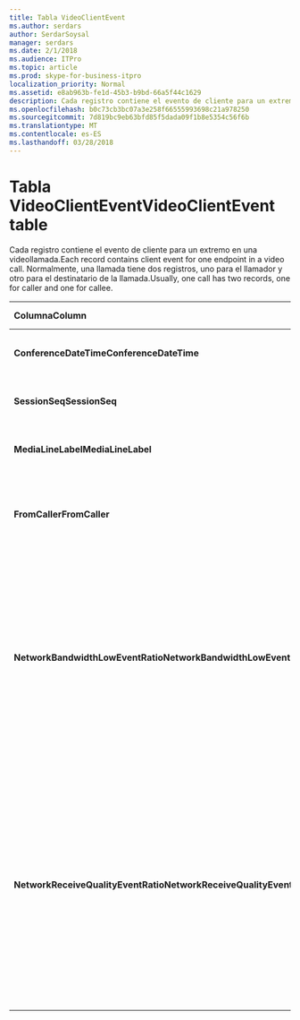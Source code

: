 ```yaml
---
title: Tabla VideoClientEvent
ms.author: serdars
author: SerdarSoysal
manager: serdars
ms.date: 2/1/2018
ms.audience: ITPro
ms.topic: article
ms.prod: skype-for-business-itpro
localization_priority: Normal
ms.assetid: e8ab963b-fe1d-45b3-b9bd-66a5f44c1629
description: Cada registro contiene el evento de cliente para un extremo en una videollamada. Normalmente, una llamada tiene dos registros, uno para el llamador y otro para el destinatario de la llamada.
ms.openlocfilehash: b0c73cb3bc07a3e258f66555993698c21a978250
ms.sourcegitcommit: 7d819bc9eb63bfd85f5dada09f1b8e5354c56f6b
ms.translationtype: MT
ms.contentlocale: es-ES
ms.lasthandoff: 03/28/2018
---
```

# <a name="videoclientevent-table"></a><span data-ttu-id="2fe39-104">Tabla VideoClientEvent</span><span class="sxs-lookup"><span data-stu-id="2fe39-104">VideoClientEvent table</span></span>
 
<span data-ttu-id="2fe39-105">Cada registro contiene el evento de cliente para un extremo en una videollamada.</span><span class="sxs-lookup"><span data-stu-id="2fe39-105">Each record contains client event for one endpoint in a video call.</span></span> <span data-ttu-id="2fe39-106">Normalmente, una llamada tiene dos registros, uno para el llamador y otro para el destinatario de la llamada.</span><span class="sxs-lookup"><span data-stu-id="2fe39-106">Usually, one call has two records, one for caller and one for callee.</span></span>
  
|<span data-ttu-id="2fe39-107">**Columna**</span><span class="sxs-lookup"><span data-stu-id="2fe39-107">**Column**</span></span>|<span data-ttu-id="2fe39-108">**Tipo de datos**</span><span class="sxs-lookup"><span data-stu-id="2fe39-108">**Data Type**</span></span>|<span data-ttu-id="2fe39-109">**Clave o índice**</span><span class="sxs-lookup"><span data-stu-id="2fe39-109">**Key/Index**</span></span>|<span data-ttu-id="2fe39-110">**Detalles**</span><span class="sxs-lookup"><span data-stu-id="2fe39-110">**Details**</span></span>|
|:-----|:-----|:-----|:-----|
|<span data-ttu-id="2fe39-111">**ConferenceDateTime**</span><span class="sxs-lookup"><span data-stu-id="2fe39-111">**ConferenceDateTime**</span></span> <br/> |<span data-ttu-id="2fe39-112">datetime</span><span class="sxs-lookup"><span data-stu-id="2fe39-112">datetime</span></span>  <br/> |<span data-ttu-id="2fe39-113">Primary</span><span class="sxs-lookup"><span data-stu-id="2fe39-113">Primary</span></span>  <br/> |<span data-ttu-id="2fe39-114">Referencia de la [tabla MediaLine](medialine-0.md).</span><span class="sxs-lookup"><span data-stu-id="2fe39-114">Referenced from the [MediaLine table](medialine-0.md).</span></span>  <br/> |
|<span data-ttu-id="2fe39-115">**SessionSeq**</span><span class="sxs-lookup"><span data-stu-id="2fe39-115">**SessionSeq**</span></span> <br/> |<span data-ttu-id="2fe39-116">int</span><span class="sxs-lookup"><span data-stu-id="2fe39-116">int</span></span>  <br/> |<span data-ttu-id="2fe39-117">Primary</span><span class="sxs-lookup"><span data-stu-id="2fe39-117">Primary</span></span>  <br/> |<span data-ttu-id="2fe39-118">Referencia de la [tabla MediaLine](medialine-0.md).</span><span class="sxs-lookup"><span data-stu-id="2fe39-118">Referenced from the [MediaLine table](medialine-0.md).</span></span>  <br/> |
|<span data-ttu-id="2fe39-119">**MediaLineLabel**</span><span class="sxs-lookup"><span data-stu-id="2fe39-119">**MediaLineLabel**</span></span> <br/> |<span data-ttu-id="2fe39-120">tinyint</span><span class="sxs-lookup"><span data-stu-id="2fe39-120">tinyint</span></span>  <br/> |<span data-ttu-id="2fe39-121">Primary</span><span class="sxs-lookup"><span data-stu-id="2fe39-121">Primary</span></span>  <br/> |<span data-ttu-id="2fe39-122">Referencia de la [tabla MediaLine](medialine-0.md).</span><span class="sxs-lookup"><span data-stu-id="2fe39-122">Referenced from the [MediaLine table](medialine-0.md).</span></span>  <br/> |
|<span data-ttu-id="2fe39-123">**FromCaller**</span><span class="sxs-lookup"><span data-stu-id="2fe39-123">**FromCaller**</span></span> <br/> |<span data-ttu-id="2fe39-124">bit</span><span class="sxs-lookup"><span data-stu-id="2fe39-124">bit</span></span>  <br/> |<span data-ttu-id="2fe39-125">Primary</span><span class="sxs-lookup"><span data-stu-id="2fe39-125">Primary</span></span>  <br/> |<span data-ttu-id="2fe39-126">0: datos del destinatario de la llamada</span><span class="sxs-lookup"><span data-stu-id="2fe39-126">0: Callee's data</span></span>  <br/> <span data-ttu-id="2fe39-127">1: datos del llamador</span><span class="sxs-lookup"><span data-stu-id="2fe39-127">1: Caller's data</span></span>  <br/> |
|<span data-ttu-id="2fe39-128">**NetworkBandwidthLowEventRatio**</span><span class="sxs-lookup"><span data-stu-id="2fe39-128">**NetworkBandwidthLowEventRatio**</span></span> <br/> || <br/> |<span data-ttu-id="2fe39-129">Porcentaje de sesión que se desencadenó el evento LowBandwidth para el estado 'Bad'.</span><span class="sxs-lookup"><span data-stu-id="2fe39-129">Percentage of session the LowBandwidth event was fired for 'Bad' state.</span></span> <span data-ttu-id="2fe39-130">El ancho de banda disponible no es suficiente para una experiencia de voz aceptable.</span><span class="sxs-lookup"><span data-stu-id="2fe39-130">The available bandwidth is insufficient for an acceptable voice experience.</span></span>  <br/> |
|<span data-ttu-id="2fe39-131">**NetworkReceiveQualityEventRatio**</span><span class="sxs-lookup"><span data-stu-id="2fe39-131">**NetworkReceiveQualityEventRatio**</span></span> <br/> || <br/> |<span data-ttu-id="2fe39-132">Porcentaje de sesión que se desencadenó el evento ReceiveSendQuality para el estado 'Bad'.</span><span class="sxs-lookup"><span data-stu-id="2fe39-132">Percentage of session the ReceiveSendQuality event was fired for 'Bad' state.</span></span>  <br/> <span data-ttu-id="2fe39-133">Calidad de la red en términos de pérdida de paquete o Vibración es grave y afecta a la calidad del audio que se recibe.</span><span class="sxs-lookup"><span data-stu-id="2fe39-133">Network quality in terms of jitter or packet loss is severe and impacts the quality of audio being received.</span></span>  <br/> |
   

